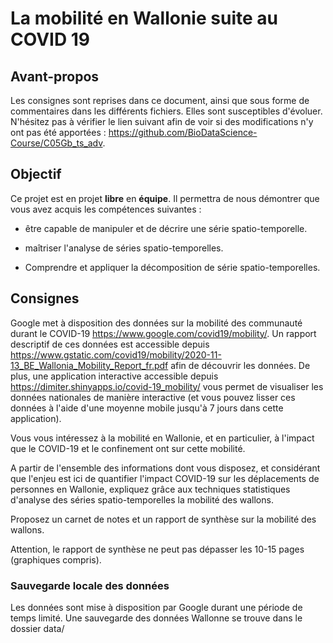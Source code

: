 # La mobilité en Wallonie suite au COVID 19

## Avant-propos

Les consignes sont reprises dans ce document, ainsi que sous forme de commentaires dans les différents fichiers. Elles sont susceptibles d'évoluer. N'hésitez pas à vérifier le lien suivant afin de voir si des modifications n'y ont pas été apportées : <https://github.com/BioDataScience-Course/C05Gb_ts_adv>.

## Objectif

Ce projet est en projet **libre** en **équipe**. Il permettra de nous démontrer que vous avez acquis les compétences suivantes :

- être capable de manipuler et de décrire une série spatio-temporelle.

- maîtriser l'analyse de séries spatio-temporelles.

- Comprendre et appliquer la décomposition de série spatio-temporelles.

## Consignes

Google met à disposition des données sur la mobilité des communauté durant le COVID-19 <https://www.google.com/covid19/mobility/>. Un rapport descriptif de ces données est accessible depuis <https://www.gstatic.com/covid19/mobility/2020-11-13_BE_Wallonia_Mobility_Report_fr.pdf> afin de découvrir les données. De plus, une application interactive accessible depuis https://dimiter.shinyapps.io/covid-19_mobility/ vous permet de visualiser les données nationales de manière interactive (et vous pouvez lisser ces données à l'aide d'une moyenne mobile jusqu'à 7 jours dans cette application).

Vous vous intéressez à la mobilité en Wallonie, et en particulier, à l'impact que le COVID-19 et le confinement ont sur cette mobilité.

A partir de l'ensemble des informations dont vous disposez, et considérant que l'enjeu est ici de quantifier l'impact COVID-19 sur les déplacements de personnes en Wallonie, expliquez grâce aux techniques statistiques d'analyse des séries spatio-temporelles la mobilité des wallons. 

Proposez un carnet de notes et un rapport de synthèse sur la mobilité des wallons.

Attention, le rapport de synthèse ne peut pas dépasser les 10-15 pages (graphiques compris).

### Sauvegarde locale des données

Les données sont mise à disposition par Google durant une période de temps limité. Une sauvegarde des données Wallonne se trouve dans le dossier data/

